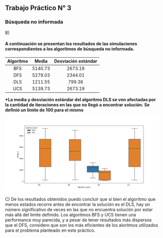 ## Trabajo Práctico N° 3
### Búsqueda no informada

B)
#### A continuación se presentan los resultados de las simulaciones correspondientes a los algoritmos de búsqueda no informada.

|   Algoritmo   |   Media       |    Desviación estándar     |
| :-----------: | :-----------: |  :--------------------:    |
|   BFS         |    5140.73    |          2673.19           |                          
|   DFS         |    5279.03    |          2344.01           |                          
|   DLS         |    1211.55    |           799.36           |                          
|   UCS         |    5139.73    |          2673.19           |                          

**\*La media y desviación estándar del algoritmo DLS se ven afectadas por la cantidad de iteraciones en las que no llegó a encontrar solución. Se definió un limite de 100 para el mismo**

![Boxplot](./boxplot.png)

C)
    De los resultados obtenidos puedo concluir que si bien el algoritmo que menos estados recorre antes de encontrar la solución es el DLS, hay un número significativo de veces en las que no encuentra solución por estar más allá del limite definido. Los algoritmos BFS y UCS tienen una performance muy parecida, y a pesar de tener resultados más dispersos que el DFS, considero que son los más eficientes de los aloritmos utilizados para el problema planteado en este práctico.